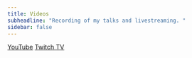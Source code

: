 ```yaml
---
title: Videos
subheadline: "Recording of my talks and livestreaming. "
sidebar: false
---
```


[YouTube](https://www.youtube.com/channel/UCDMvOL1XSKclxwplUT0fzLA)
[Twitch TV](https://twitch.tv/digitaldrummerj)
